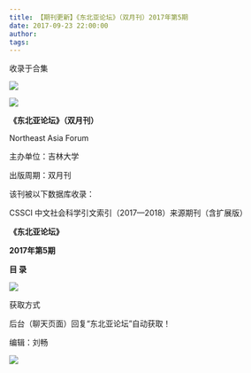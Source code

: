 ```yaml
---
title: 【期刊更新】《东北亚论坛》（双月刊）2017年第5期
date: 2017-09-23 22:00:00
author: 
tags: 
---
```



收录于合集

![](/images/3992/2.gif)

  

  

![](/images/3992/3.jpeg)

**《东北亚论坛》（双月刊）**

Northeast Asia Forum

主办单位：吉林大学

出版周期：双月刊

该刊被以下数据库收录：

CSSCI 中文社会科学引文索引（2017—2018）来源期刊（含扩展版）

 **《东北亚论坛》**

 **2017年第5期**

 **目 录**

  

![](/images/3992/4.png)

获取方式

后台（聊天页面）回复“东北亚论坛”自动获取！

编辑：刘畅

![](/images/3992/5.gif)


